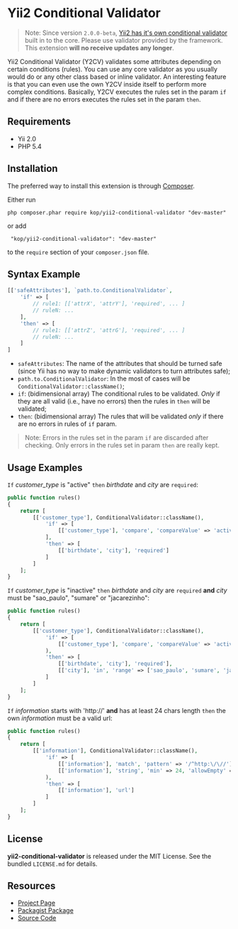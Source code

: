 Yii2 Conditional Validator
==========================

> Note:
Since version `2.0.0-beta`, [Yii2 has it's own conditional validator](http://www.yiiframework.com/doc-2.0/guide-input-validation.html#conditional-validation) built in to the core.
Please use validator provided by the framework. This extension **will no receive updates any longer**.

Yii2 Conditional Validator (Y2CV) validates some attributes depending on certain conditions (rules).
You can use any core validator as you usually would do or any other class based or inline validator.
An interesting feature is that you can even use the own Y2CV inside itself to perform more complex conditions.
Basically, Y2CV executes the rules set in the param `if` and if there are no errors executes the rules set in the param `then`.

## Requirements

- Yii 2.0
- PHP 5.4


## Installation


The preferred way to install this extension is through [Composer](http://getcomposer.org/).

Either run

``` php composer.phar require kop/yii2-conditional-validator "dev-master" ```

or add

``` "kop/yii2-conditional-validator": "dev-master"```

to the `require` section of your `composer.json` file.


## Syntax Example

```php
[['safeAttributes'], `path.to.ConditionalValidator`,
    'if' => [
        // rule1: [['attrX', 'attrY'], 'required', ... ]
        // ruleN: ...
    ],
    'then' => [
        // rule1: [['attrZ', 'attrG'], 'required', ... ]
        // ruleN: ...
    ]
]
```

- `safeAttributes`: The name of the attributes that should be turned safe (since Yii has no way to make dynamic validators to turn attributes safe);
- `path.to.ConditionalValidator`: In the most of cases will be `ConditionalValidator::className()`;
- `if`: (bidimensional array) The conditional rules to be validated. *Only* if they are all valid (i.e., have no errors) then the rules in `then` will be validated;
- `then`: (bidimensional array) The rules that will be validated *only* if there are no errors in rules of `if` param.

> Note:
Errors in the rules set in the param `if` are discarded after checking. Only errors in the rules set in param `then` are really kept.


## Usage Examples

`If` *customer_type* is "active" `then` *birthdate* and *city* are `required`:
```php
public function rules()
{
    return [
        [['customer_type'], ConditionalValidator::className(),
            'if' => [
                [['customer_type'], 'compare', 'compareValue' => 'active']
            ],
            'then' => [
                [['birthdate', 'city'], 'required']
            ]
        ]
    ];
}
```

`If` *customer_type* is "inactive" `then` *birthdate* and *city* are `required` **and** *city* must be "sao_paulo", "sumare" or "jacarezinho":
```php
public function rules()
{
    return [
        [['customer_type'], ConditionalValidator::className(),
            'if' => [
                [['customer_type'], 'compare', 'compareValue' => 'active']
            ),
            'then' => [
                [['birthdate', 'city'], 'required'],
                [['city'], 'in', 'range' => ['sao_paulo', 'sumare', 'jacarezinho']]
            ]
        ]
    ];
}
```

`If` *information* starts with 'http://' **and** has at least 24 chars length `then` the own *information* must be a valid url:
```php
public function rules()
{
    return [
        [['information'], ConditionalValidator::className(),
            'if' => [
                [['information'], 'match', 'pattern' => '/^http:\/\//'],
                [['information'], 'string', 'min' => 24, 'allowEmpty' => false]
            ),
            'then' => [
                [['information'], 'url']
            ]
        ]
    ];
}
```


## License

**yii2-conditional-validator** is released under the MIT License. See the bundled `LICENSE.md` for details.


## Resources

- [Project Page](http://kop.github.io/yii2-conditional-validator)
- [Packagist Package](https://packagist.org/packages/kop/yii2-conditional-validator)
- [Source Code](https://github.com/kop/yii2-conditional-validator)
